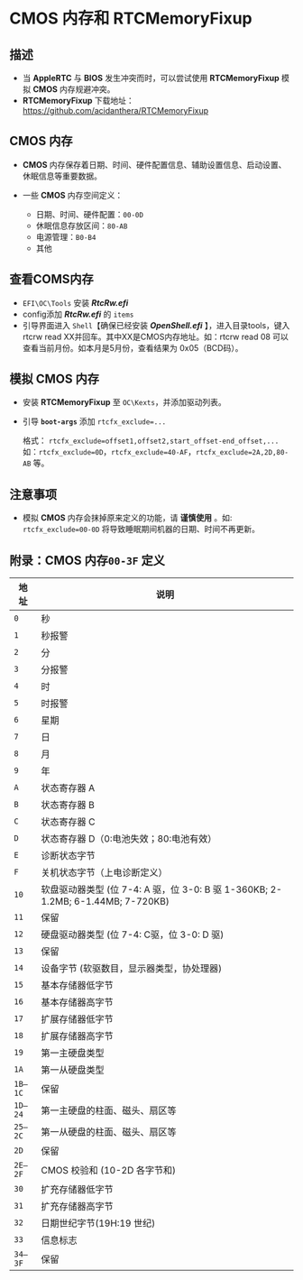 # **CMOS** 内存和 RTCMemoryFixup

## 描述

- 当 **AppleRTC** 与 **BIOS** 发生冲突而时，可以尝试使用 **RTCMemoryFixup** 模拟 **CMOS** 内存规避冲突。
- **RTCMemoryFixup** 下载地址：<https://github.com/acidanthera/RTCMemoryFixup>

## **CMOS** 内存

- **CMOS** 内存保存着日期、时间、硬件配置信息、辅助设置信息、启动设置、休眠信息等重要数据。

- 一些 **CMOS** 内存空间定义：

  - 日期、时间、硬件配置：`00-0D` 
  - 休眠信息存放区间：`80-AB` 
  - 电源管理：`B0-B4` 
  - 其他

## 查看COMS内存

- `EFI\OC\Tools` 安装 ***RtcRw.efi*** 
- config添加 ***RtcRw.efi*** 的 `items` 
- 引导界面进入 `Shell`【确保已经安装 ***OpenShell.efi*** 】，进入目录tools，键入rtcrw read XX并回车。其中XX是CMOS内存地址。如：rtcrw read 08 可以查看当前月份。如本月是5月份，查看结果为 0x05（BCD码）。


## 模拟 **CMOS** 内存

- 安装 **RTCMemoryFixup** 至 `OC\Kexts`，并添加驱动列表。

- 引导 **`boot-args`** 添加 `rtcfx_exclude=...`

   格式： `rtcfx_exclude=offset1,offset2,start_offset-end_offset,...` 如：`rtcfx_exclude=0D`，`rtcfx_exclude=40-AF`，`rtcfx_exclude=2A,2D,80-AB` 等。


## 注意事项

- 模拟 **CMOS** 内存会抹掉原来定义的功能，请 **谨慎使用** 。如: `rtcfx_exclude=00-0D` 将导致睡眠期间机器的日期、时间不再更新。

## 附录：**CMOS** 内存`00-3F` 定义

| 地址  | 说明                                                                            |
| ----- | ------------------------------------------------------------------------------- |
| `0`     | 秒                                                                              |
| `1`     | 秒报警                                                                          |
| `2`     | 分                                                                              |
| `3`     | 分报警                                                       |
| `4`    | 时                                                                         |
| `5`    | 时报警                                                                           |
| `6`    | 星期                                                                        |
| `7`    | 日                                                                           |
| `8`    | 月                                                                             |
| `9`    | 年                                                                             |
| `A`    | 状态寄存器 A                                                                       |
| `B`    | 状态寄存器 B                                                                   |
| `C`   | 状态寄存器 C                                                                   |
| `D`    | 状态寄存器 D（0:电池失效；80:电池有效）                                                   |
| `E`    | 诊断状态字节                                        |
| `F`    | 关机状态字节（上电诊断定义）                                              |
| `10`   | 软盘驱动器类型 (位 7-4: A 驱，位 3-0: B 驱 1-360KB; 2-1.2MB; 6-1.44MB; 7-720KB) |
| `11`   | 保留 |
| `12`   | 硬盘驱动器类型 (位 7-4: C驱，位 3-0: D 驱)                                              |
| `13`   | 保留                                    |
| `14`   | 设备字节 (软驱数目，显示器类型，协处理器)                                                      |
| `15`   | 基本存储器低字节                               |
| `16`   | 基本存储器高字节                                                        |
| `17`   | 扩展存储器低字节                                                       |
| `18`   | 扩展存储器高字节                                                        |
| `19`   | 第一主硬盘类型                                                         |
| `1A`  | 第一从硬盘类型                                           |
| `1B—1C` | 保留                                                                            |
| `1D—24` | 第一主硬盘的柱面、磁头、扇区等 |
| `25—2C` | 第一从硬盘的柱面、磁头、扇区等 |
| `2D` | 保留 |
| `2E—2F` | CMOS 校验和 (10-2D 各字节和)                                                    |
| `30`   | 扩充存储器低字节                                                                |
| `31`    | 扩充存储器高字节                                                                |
| `32`    | 日期世纪字节(19H:19 世纪)                                                       |
| `33`    | 信息标志                                                                        |
| `34—3F` | 保留                                            |

